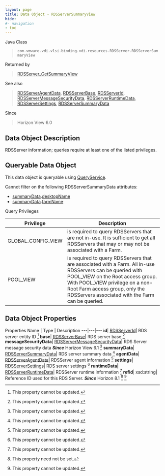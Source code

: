```yaml
---
layout: page
title: Data Object - RDSServerSummaryView
hide:
#- navigation
- toc
---
```






Java Class
> `com.vmware.vdi.vlsi.binding.vdi.resources.RDSServer.RDSServerSummaryView`

Returned by
> [RDSServer_GetSummaryView](vdi.resources.RDSServer.md#getSummaryView)

See also
> [RDSServerAgentData](vdi.resources.RDSServer.RDSServerAgentData.md), [RDSServerBase](vdi.resources.RDSServer.RDSServerBase.md), [RDSServerId](vdi.entity.RDSServerId.md), [RDSServerMessageSecurityData](vdi.resources.RDSServer.RDSServerMessageSecurityData.md), [RDSServerRuntimeData](vdi.resources.RDSServer.RDSServerRuntimeData.md), [RDSServerSettings](vdi.resources.RDSServer.RDSServerSettings.md), [RDSServerSummaryData](vdi.resources.RDSServer.RDSServerSummaryData.md)

Since
> Horizon View 6.0


## Data Object Description

RDSServer information; queries require at least one of the listed privileges.

##  Queryable Data Object

This data object is queryable using [QueryService](vdi.query.QueryService.md "QueryService").

Cannot filter on the following RDSServerSummaryData attributes:

* [summaryData](vdi.resources.RDSServer.RDSServerSummaryView.md#summaryData).[desktopName](vdi.resources.RDSServer.RDSServerSummaryData.md#desktopName)
* [summaryData](vdi.resources.RDSServer.RDSServerSummaryView.md#summaryData).[farmName](vdi.resources.RDSServer.RDSServerSummaryData.md#farmName)



Query Privileges

Privilege |  Description
---|---
GLOBAL_CONFIG_VIEW|  is required to query RDSServers that are not in-use. It is sufficient to get all RDSServers that may or may not be associated with a Farm.
POOL_VIEW|  is required to query RDSServers that are associated with a Farm. All in-use RDSServers can be queried with POOL_VIEW on the Root access group. With POOL_VIEW privilege on a non-Root Farm access group, only the RDSServers associated with the Farm can be queried.



## Data Object Properties
Properties
Name |  Type |  Description
---|---|---
**id**| [RDSServerId](vdi.entity.RDSServerId.md)|  RDS server entity ID [^2]
**base**| [RDSServerBase](vdi.resources.RDSServer.RDSServerBase.md)|  RDS server base [^2]
**messageSecurityData**| [RDSServerMessageSecurityData](vdi.resources.RDSServer.RDSServerMessageSecurityData.md)|  RDS Server message security data  **_Since_** Horizon View 6.1 [^2]
**summaryData**| [RDSServerSummaryData](vdi.resources.RDSServer.RDSServerSummaryData.md)|  RDS server summary data [^2]
**agentData**| [RDSServerAgentData](vdi.resources.RDSServer.RDSServerAgentData.md)|  RDSServer agent information [^2]
**settings**| [RDSServerSettings](vdi.resources.RDSServer.RDSServerSettings.md)|  RDS server settings [^2]
**runtimeData**| [RDSServerRuntimeData](vdi.resources.RDSServer.RDSServerRuntimeData.md)|  RDSServer runtime information [^2]
**refId**|  xsd:string|  Reference ID used for this RDS Server.  **_Since_** Horizon 8.1 [^1] [^2]
 


 


[^1]: This property need not be set.
[^2]: This property cannot be updated.
